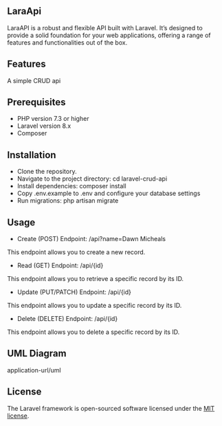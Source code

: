 

## LaraApi

LaraAPI is a robust and flexible API built with Laravel. It’s designed to provide a solid foundation for your web applications, offering a range of features and functionalities out of the box.

## Features
A simple CRUD api

## Prerequisites
- PHP version 7.3 or higher
- Laravel version 8.x
- Composer



## Installation
- Clone the repository.
- Navigate to the project directory: cd laravel-crud-api
- Install dependencies: composer install
- Copy .env.example to .env and configure your database settings
- Run migrations: php artisan migrate

## Usage
- Create (POST)
Endpoint: /api?name=Dawn Micheals

This endpoint allows you to create a new record.

- Read (GET)
Endpoint: /api/{id}

This endpoint allows you to retrieve a specific record by its ID.

- Update (PUT/PATCH)
Endpoint: /api/{id}

This endpoint allows you to update a specific record by its ID.

- Delete (DELETE)
Endpoint: /api/{id}

This endpoint allows you to delete a specific record by its ID.

## UML Diagram

application-url/uml
## License

The Laravel framework is open-sourced software licensed under the [MIT license](https://opensource.org/licenses/MIT).

